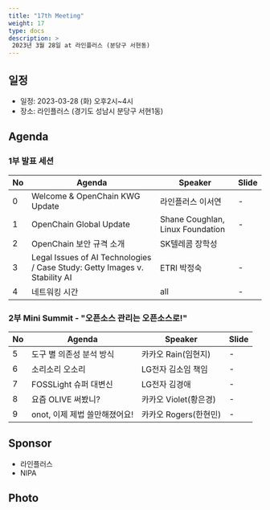 ```yaml
---
title: "17th Meeting"
weight: 17
type: docs
description: >
 2023년 3월 28일 at 라인플러스 (분당구 서현동)
---
```


## 일정

* 일정: 2023-03-28 (화) 오후2시~4시
* 장소: 라인플러스 (경기도 성남시 분당구 서현1동)

## Agenda

### 1부 발표 세션
| No | Agenda           | Speaker | Slide |
|----|-----------------|------|------|
| 0  | Welcome & OpenChain KWG Update | 라인플러스 이서연 | - |
| 1  | OpenChain Global Update  | 	Shane Coughlan, Linux Foundation | - |
| 2  | OpenChain 보안 규격 소개 | SK텔레콤 장학성 |
| 3  | Legal Issues of AI Technologies  / Case Study: Getty Images v. Stability AI | ETRI 박정숙 | - |
| 4  | 네트워킹 시간 | all | - |

### 2부 Mini Summit - "오픈소스 관리는 오픈소스로!"
| No | Agenda           | Speaker | Slide |
|----|-----------------|------|------|
| 5  | 도구 별 의존성 분석 방식 | 카카오 Rain(임현지) | - |
| 6  | 소리소리 오소리 | LG전자 김소임 책임 | - |
| 7  | FOSSLight 슈퍼 대변신 | LG전자 김경애 | - |
| 8  | 요즘 OLIVE 써봤니? | 카카오 Violet(황은경) | - |
| 9  | onot, 이제 제법 쓸만해졌어요! | 카카오 Rogers(한현민) | - |


## Sponsor
* 라인플러스
* NIPA

## Photo



